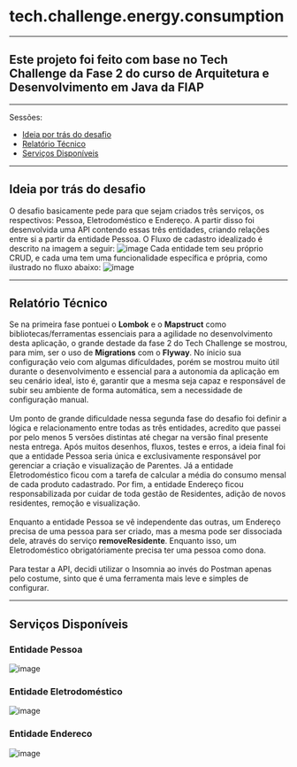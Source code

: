 # tech.challenge.energy.consumption

---
## Este projeto foi feito com base no Tech Challenge da Fase 2 do curso de Arquitetura e Desenvolvimento em Java da FIAP

---
Sessões:
- [Ideia por trás do desafio](#ideia-por-trás-do-desafio)
- [Relatório Técnico](#relatório-técnico)
- [Serviços Disponíveis](#serviços-disponíveis)


---
## Ideia por trás do desafio
O desafio basicamente pede para que sejam criados três serviços, os respectivos: Pessoa, Eletrodoméstico e Endereço.
A partir disso foi desenvolvida uma API contendo essas três entidades, criando relações entre si a partir da entidade Pessoa.
O Fluxo de cadastro idealizado é descrito na imagem a seguir:
![image](https://github.com/henriquemt13/tech.challenge.energy.consumption.api/assets/47531611/5a2de5e6-0080-45c0-af41-e52fe5047ff8)
Cada entidade tem seu próprio CRUD, e cada uma tem uma funcionalidade específica e própria, como ilustrado no fluxo abaixo:
![image](https://github.com/henriquemt13/tech.challenge.energy.consumption.api/assets/47531611/c3fa2140-178c-41f1-abda-e685cd43732d)



---
## Relatório Técnico
Se na primeira fase pontuei o **Lombok** e o **Mapstruct** como bibliotecas/ferramentas essenciais para a agilidade no desenvolvimento desta aplicação, o grande destade da fase 2 do Tech Challenge se mostrou, para mim, ser o uso de **Migrations** com o **Flyway**.
No ínicio sua configuração veio com algumas difículdades, porém se mostrou muito útil durante o desenvolvimento e essencial para a autonomia da aplicação em seu cenário ideal, isto é, garantir que a mesma seja capaz e responsável de subir seu ambiente de
forma automática, sem a necessidade de configuração manual.
<br>
<br>
Um ponto de grande dificuldade nessa segunda fase do desafio foi definir a lógica e relacionamento entre todas as três entidades, acredito que passei por pelo menos 5 versões distintas até chegar na versão final presente nesta entrega. Após muitos desenhos, fluxos,
testes e erros, a ideia final foi que a entidade Pessoa seria única e exclusivamente responsável por gerenciar a criação e visualização de Parentes. Já a entidade Eletrodoméstico ficou com a tarefa de calcular a média do consumo mensal de cada produto cadastrado.
Por fim, a entidade Endereço ficou responsabilizada por cuidar de toda gestão de Residentes, adição de novos residentes, remoção e visualização.
<br>
<br>
Enquanto a entidade Pessoa se vê independente das outras, um Endereço precisa de uma pessoa para ser criado, mas a mesma pode ser dissociada dele, através do serviço **removeResidente**. Enquanto isso, um Eletrodoméstico obrigatóriamente precisa ter uma 
pessoa como dona.
<br>
<br>
Para testar a API, decidi utilizar o Insomnia ao invés do Postman apenas pelo costume, sinto que é uma ferramenta mais leve e simples de configurar.


---
## Serviços Disponíveis

### Entidade Pessoa
![image](https://github.com/henriquemt13/tech.challenge.energy.consumption.api/assets/47531611/053f33e7-3ed2-4d9f-a280-fd1b07983665)


### Entidade Eletrodoméstico
![image](https://github.com/henriquemt13/tech.challenge.energy.consumption.api/assets/47531611/417ba18e-28d2-42ed-b3a3-64722a146225)


### Entidade Endereco
![image](https://github.com/henriquemt13/tech.challenge.energy.consumption.api/assets/47531611/7c12a77c-0f5f-42f4-a641-104bc36d255e)





